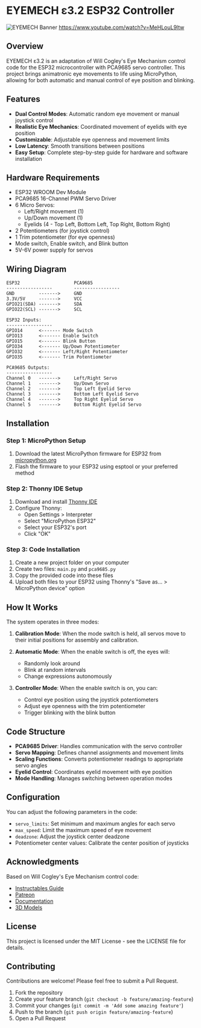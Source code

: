 # EYEMECH ε3.2 ESP32 Controller

![EYEMECH Banner](https://raw.githubusercontent.com/username/eyemech-esp32/main/images/banner.png)
https://www.youtube.com/watch?v=MeHLouL9ltw

## Overview

EYEMECH ε3.2 is an adaptation of Will Cogley's Eye Mechanism control code for the ESP32 microcontroller with PCA9685 servo controller. This project brings animatronic eye movements to life using MicroPython, allowing for both automatic and manual control of eye position and blinking.

## Features

- **Dual Control Modes**: Automatic random eye movement or manual joystick control
- **Realistic Eye Mechanics**: Coordinated movement of eyelids with eye position
- **Customizable**: Adjustable eye openness and movement limits
- **Low Latency**: Smooth transitions between positions
- **Easy Setup**: Complete step-by-step guide for hardware and software installation

## Hardware Requirements

- ESP32 WROOM Dev Module
- PCA9685 16-Channel PWM Servo Driver
- 6 Micro Servos:
  - Left/Right movement (1)
  - Up/Down movement (1)
  - Eyelids (4 - Top Left, Bottom Left, Top Right, Bottom Right)
- 2 Potentiometers (for joystick control)
- 1 Trim potentiometer (for eye openness)
- Mode switch, Enable switch, and Blink button
- 5V-6V power supply for servos

## Wiring Diagram

```
ESP32                    PCA9685
-----------------        -----------------
GND         ------->     GND
3.3V/5V     ------->     VCC
GPIO21(SDA) ------->     SDA
GPIO22(SCL) ------->     SCL

ESP32 Inputs:
-----------------
GPIO14      <------- Mode Switch
GPIO13      <------- Enable Switch
GPIO15      <------- Blink Button
GPIO34      <------- Up/Down Potentiometer
GPIO32      <------- Left/Right Potentiometer
GPIO35      <------- Trim Potentiometer

PCA9685 Outputs:
-----------------
Channel 0   ------->     Left/Right Servo
Channel 1   ------->     Up/Down Servo
Channel 2   ------->     Top Left Eyelid Servo
Channel 3   ------->     Bottom Left Eyelid Servo
Channel 4   ------->     Top Right Eyelid Servo
Channel 5   ------->     Bottom Right Eyelid Servo
```

## Installation

### Step 1: MicroPython Setup

1. Download the latest MicroPython firmware for ESP32 from [micropython.org](https://micropython.org/download/esp32/)
2. Flash the firmware to your ESP32 using esptool or your preferred method

### Step 2: Thonny IDE Setup

1. Download and install [Thonny IDE](https://thonny.org/)
2. Configure Thonny:
   - Open Settings > Interpreter
   - Select "MicroPython ESP32" 
   - Select your ESP32's port
   - Click "OK"

### Step 3: Code Installation

1. Create a new project folder on your computer
2. Create two files: `main.py` and `pca9685.py`
3. Copy the provided code into these files
4. Upload both files to your ESP32 using Thonny's "Save as... > MicroPython device" option

## How It Works

The system operates in three modes:

1. **Calibration Mode**: When the mode switch is held, all servos move to their initial positions for assembly and calibration.

2. **Automatic Mode**: When the enable switch is off, the eyes will:
   - Randomly look around
   - Blink at random intervals
   - Change expressions autonomously

3. **Controller Mode**: When the enable switch is on, you can:
   - Control eye position using the joystick potentiometers
   - Adjust eye openness with the trim potentiometer
   - Trigger blinking with the blink button

## Code Structure

- **PCA9685 Driver**: Handles communication with the servo controller
- **Servo Mapping**: Defines channel assignments and movement limits
- **Scaling Functions**: Converts potentiometer readings to appropriate servo angles
- **Eyelid Control**: Coordinates eyelid movement with eye position
- **Mode Handling**: Manages switching between operation modes

## Configuration

You can adjust the following parameters in the code:

- `servo_limits`: Set minimum and maximum angles for each servo
- `max_speed`: Limit the maximum speed of eye movement
- `deadzone`: Adjust the joystick center deadzone
- Potentiometer center values: Calibrate the center position of joysticks

## Acknowledgments

Based on Will Cogley's Eye Mechanism control code:
- [Instructables Guide](https://www.instructables.com/Animatronic-Eye-Mechanism/)
- [Patreon](https://www.patreon.com/c/Will_Cogley/posts)
- [Documentation](https://willcogley.notion.site/EyeMech-3-2-1af24779b64d80b19edfdd795d4b90e5)
- [3D Models](https://makerworld.com/es/models/1184807-animatronic-eye-mechanism-e3-2)

## License

This project is licensed under the MIT License - see the LICENSE file for details.

## Contributing

Contributions are welcome! Please feel free to submit a Pull Request.

1. Fork the repository
2. Create your feature branch (`git checkout -b feature/amazing-feature`)
3. Commit your changes (`git commit -m 'Add some amazing feature'`)
4. Push to the branch (`git push origin feature/amazing-feature`)
5. Open a Pull Request
